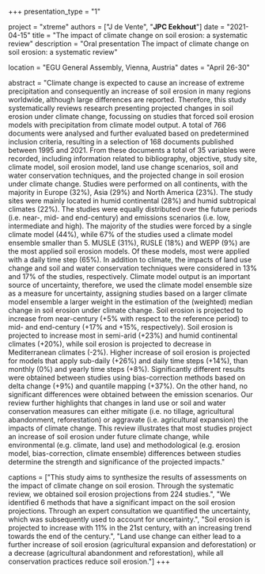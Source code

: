 +++
presentation_type = "1"

project = "xtreme"
authors = ["J de Vente", "**JPC Eekhout**"]
date = "2021-04-15"
title = "The impact of climate change on soil erosion: a systematic review"
description = "Oral presentation The impact of climate change on soil erosion: a systematic review"

location = "EGU General Assembly, Vienna, Austria"
dates = "April 26-30"

abstract = "Climate change is expected to cause an increase of extreme precipitation and consequently an increase of soil erosion in many regions worldwide, although large differences are reported. Therefore, this study systematically reviews research presenting projected changes in soil erosion under climate change, focussing on studies that forced soil erosion models with precipitation from climate model output. A total of 766 documents were analysed and further evaluated based on predetermined inclusion criteria, resulting in a selection of 168 documents published between 1995 and 2021. From these documents a total of 35 variables were recorded, including information related to bibliography, objective, study site, climate model, soil erosion model, land use change scenarios, soil and water conservation techniques, and the projected change in soil erosion under climate change. Studies were performed on all continents, with the majority in Europe (32%), Asia (29%) and North America (23%). The study sites were mainly located in humid continental (28%) and humid subtropical climates (22%). The studies were equally distributed over the future periods (i.e. near-, mid- and end-century) and emissions scenarios (i.e. low, intermediate and high). The majority of the studies were forced by a single climate model (44%), while 67% of the studies used a climate model ensemble smaller than 5. MUSLE (31%), RUSLE (18%) and WEPP (9%) are the most applied soil erosion models. Of these models, most were applied with a daily time step (65%). In addition to climate, the impacts of land use change and soil and water conservation techniques were considered in 13% and 17% of the studies, respectively. Climate model output is an important source of uncertainty, therefore, we used the climate model ensemble size as a measure for uncertainty, assigning studies based on a larger climate model ensemble a larger weight in the estimation of the (weighted) median change in soil erosion under climate change. Soil erosion is projected to increase from near-century (+5% with respect to the reference period) to mid- and end-century (+17% and +15%, respectively). Soil erosion is projected to increase most in semi-arid (+23%) and humid continental climates (+20%), while soil erosion is projected to decrease in Mediterranean climates (-2%). Higher increase of soil erosion is projected for models that apply sub-daily (+26%) and daily time steps (+14%), than monthly (0%) and yearly time steps (+8%). Significantly different results were obtained between studies using bias-correction methods based on delta change (+9%) and quantile mapping (+37%). On the other hand, no significant differences were obtained between the emission scenarios. Our review further highlights that changes in land use or soil and water conservation measures can either mitigate (i.e. no tillage, agricultural abandonment, reforestation) or aggravate (i.e. agricultural expansion) the impacts of climate change. This review illustrates that most studies project an increase of soil erosion under future climate change, while environmental (e.g. climate, land use) and methodological (e.g. erosion model, bias-correction, climate ensemble) differences between studies determine the strength and significance of the projected impacts."

captions = ["This study aims to synthesize the results of assessments on the impact of climate change on soil erosion. Through the systematic review, we obtained soil erosion projections from 224 studies.",
"We identified 6 methods that have a significant impact on the soil erosion projections. Through an expert consultation we quantified the uncertainty, which was subsequently used to account for uncertainty.", 
"Soil erosion is projected to increase with 11% in the 21st century, with an increasing trend towards the end of the century.", 
"Land use change can either lead to a further increase of soil erosion (agricultural expansion and deforestation) or a decrease (agricultural abandonment and reforestation), while all conservation practices reduce soil erosion."]
+++